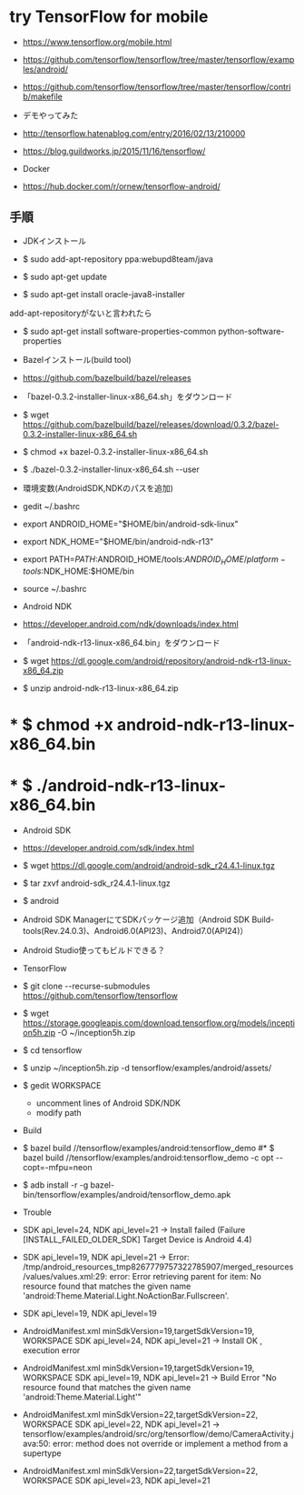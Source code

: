 # try TensorFlow for mobile

* https://www.tensorflow.org/mobile.html
* https://github.com/tensorflow/tensorflow/tree/master/tensorflow/examples/android/
* https://github.com/tensorflow/tensorflow/tree/master/tensorflow/contrib/makefile

* デモやってみた
 * http://tensorflow.hatenablog.com/entry/2016/02/13/210000
 * https://blog.guildworks.jp/2015/11/16/tensorflow/

* Docker
 * https://hub.docker.com/r/ornew/tensorflow-android/

## 手順

* JDKインストール

 * $ sudo add-apt-repository ppa:webupd8team/java
 * $ sudo apt-get update
 * $ sudo apt-get install oracle-java8-installer

add-apt-repositoryがないと言われたら
 * $ sudo apt-get install software-properties-common python-software-properties


* Bazelインストール(build tool)

 * https://github.com/bazelbuild/bazel/releases
 * 「bazel-0.3.2-installer-linux-x86_64.sh」をダウンロード
 * $ wget https://github.com/bazelbuild/bazel/releases/download/0.3.2/bazel-0.3.2-installer-linux-x86_64.sh
 * $ chmod +x bazel-0.3.2-installer-linux-x86_64.sh
 * $ ./bazel-0.3.2-installer-linux-x86_64.sh --user

* 環境変数(AndroidSDK,NDKのパスを追加)

 * gedit ~/.bashrc
 * export ANDROID_HOME="$HOME/bin/android-sdk-linux"
 * export NDK_HOME="$HOME/bin/android-ndk-r13"
 * export PATH=$PATH:$ANDROID_HOME/tools:$ANDROID_HOME/platform-tools:$NDK_HOME:$HOME/bin
 * source ~/.bashrc

* Android NDK

 * https://developer.android.com/ndk/downloads/index.html
 * 「android-ndk-r13-linux-x86_64.bin」をダウンロード
 * $ wget https://dl.google.com/android/repository/android-ndk-r13-linux-x86_64.zip
 * $ unzip android-ndk-r13-linux-x86_64.zip
# * $ chmod +x android-ndk-r13-linux-x86_64.bin
# * $ ./android-ndk-r13-linux-x86_64.bin

* Android SDK

 * https://developer.android.com/sdk/index.html
 * $ wget https://dl.google.com/android/android-sdk_r24.4.1-linux.tgz
 * $ tar zxvf android-sdk_r24.4.1-linux.tgz
 * $ android
 * Android SDK ManagerにてSDKパッケージ追加（Android SDK Build-tools(Rev.24.0.3)、Android6.0(API23)、Android7.0(API24)）

  * Android Studio使ってもビルドできる？

* TensorFlow

 * $ git clone --recurse-submodules https://github.com/tensorflow/tensorflow
 * $ wget https://storage.googleapis.com/download.tensorflow.org/models/inception5h.zip -O ~/inception5h.zip
 * $ cd tensorflow
 * $ unzip ~/inception5h.zip -d tensorflow/examples/android/assets/
 * $ gedit WORKSPACE
	* uncomment lines of Android SDK/NDK
	* modify path
* Build

 * $ bazel build //tensorflow/examples/android:tensorflow_demo
 #* $ bazel build //tensorflow/examples/android:tensorflow_demo -c opt --copt=-mfpu=neon


 * $ adb install -r -g bazel-bin/tensorflow/examples/android/tensorflow_demo.apk

* Trouble
 * SDK api_level=24, NDK api_level=21  -> Install failed (Failure [INSTALL_FAILED_OLDER_SDK] Target Device is Android 4.4)
 * SDK api_level=19, NDK api_level=21  -> Error: /tmp/android_resources_tmp8267779757322785907/merged_resources/values/values.xml:29: error: Error retrieving parent for item: No resource found that matches the given name 'android:Theme.Material.Light.NoActionBar.Fullscreen'.
 * SDK api_level=19, NDK api_level=19

 * AndroidManifest.xml minSdkVersion=19,targetSdkVersion=19, WORKSPACE SDK api_level=24, NDK api_level=21
   -> Install OK , execution error

 * AndroidManifest.xml minSdkVersion=19,targetSdkVersion=19, WORKSPACE SDK api_level=19, NDK api_level=21
   -> Build Error "No resource found that matches the given name 'android:Theme.Material.Light'"

 * AndroidManifest.xml minSdkVersion=22,targetSdkVersion=22, WORKSPACE SDK api_level=22, NDK api_level=21
   -> tensorflow/examples/android/src/org/tensorflow/demo/CameraActivity.java:50: error: method does not override or implement a method from a supertype

 * AndroidManifest.xml minSdkVersion=22,targetSdkVersion=22, WORKSPACE SDK api_level=23, NDK api_level=21



